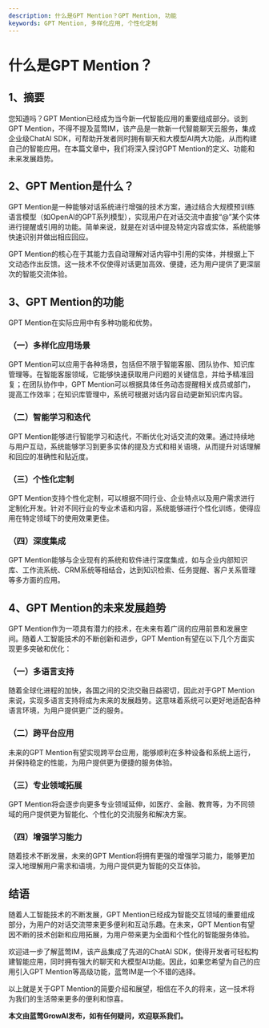 ```yaml
---
description: 什么是GPT Mention？GPT Mention, 功能
keywords: GPT Mention, 多样化应用, 个性化定制
---
```

# 什么是GPT Mention？

## 1、摘要

您知道吗？GPT Mention已经成为当今新一代智能应用的重要组成部分。谈到GPT Mention，不得不提及蓝莺IM，该产品是一款新一代智能聊天云服务，集成企业级ChatAI SDK，可帮助开发者同时拥有聊天和大模型AI两大功能，从而构建自己的智能应用。在本篇文章中，我们将深入探讨GPT Mention的定义、功能和未来发展趋势。

## 2、GPT Mention是什么？

GPT Mention是一种能够对话系统进行增强的技术方案，通过结合大规模预训练语言模型（如OpenAI的GPT系列模型），实现用户在对话交流中直接“@”某个实体进行提醒或引用的功能。简单来说，就是在对话中提及特定内容或实体，系统能够快速识别并做出相应回应。

GPT Mention的核心在于其能力去自动理解对话内容中引用的实体，并根据上下文动态作出反馈。这一技术不仅使得对话更加高效、便捷，还为用户提供了更深层次的智能交流体验。

## 3、GPT Mention的功能

GPT Mention在实际应用中有多种功能和优势。
### （一）多样化应用场景
GPT Mention可以应用于各种场景，包括但不限于智能客服、团队协作、知识库管理等。在智能客服领域，它能够快速获取用户问题的关键信息，并给予精准回复；在团队协作中，GPT Mention可以根据具体任务动态提醒相关成员或部门，提高工作效率；在知识库管理中，系统可根据对话内容自动更新知识库内容。

### （二）智能学习和迭代
GPT Mention能够进行智能学习和迭代，不断优化对话交流的效果。通过持续地与用户互动，系统能够学习到更多实体的提及方式和相关语境，从而提升对话理解和回应的准确性和贴近度。

### （三）个性化定制
GPT Mention支持个性化定制，可以根据不同行业、企业特点以及用户需求进行定制化开发。针对不同行业的专业术语和内容，系统能够进行个性化训练，使得应用在特定领域下的使用效果更佳。

### （四）深度集成
GPT Mention能够与企业现有的系统和软件进行深度集成，如与企业内部知识库、工作流系统、CRM系统等相结合，达到知识检索、任务提醒、客户关系管理等多方面的应用。

## 4、GPT Mention的未来发展趋势

GPT Mention作为一项具有潜力的技术，在未来有着广阔的应用前景和发展空间。随着人工智能技术的不断创新和进步，GPT Mention有望在以下几个方面实现更多突破和优化：
### （一）多语言支持
随着全球化进程的加快，各国之间的交流交融日益密切，因此对于GPT Mention来说，实现多语言支持将成为未来的发展趋势。这意味着系统可以更好地适配各种语言环境，为用户提供更广泛的服务。

### （二）跨平台应用
未来的GPT Mention有望实现跨平台应用，能够顺利在多种设备和系统上运行，并保持稳定的性能，为用户提供更为便捷的服务体验。

### （三）专业领域拓展
GPT Mention将会逐步向更多专业领域延伸，如医疗、金融、教育等，为不同领域的用户提供更为智能化、个性化的交流服务和解决方案。

### （四）增强学习能力
随着技术不断发展，未来的GPT Mention将拥有更强的增强学习能力，能够更加深入地理解用户需求和语境，为用户提供更为智能的交互体验。

## 结语

随着人工智能技术的不断发展，GPT Mention已经成为智能交互领域的重要组成部分，为用户的对话交流带来更多便利和互动乐趣。在未来，GPT Mention有望因不断的技术创新和应用拓展，为用户带来更为全面和个性化的智能服务体验。

欢迎进一步了解蓝莺IM，该产品集成了先进的ChatAI SDK，使得开发者可轻松构建智能应用，同时拥有强大的聊天和大模型AI功能。因此，如果您希望为自己的应用引入GPT Mention等高级功能，蓝莺IM是一个不错的选择。

以上就是关于GPT Mention的简要介绍和展望，相信在不久的将来，这一技术将为我们的生活带来更多的便利和惊喜。

**本文由蓝莺GrowAI发布，如有任何疑问，欢迎联系我们。**

